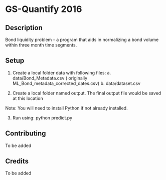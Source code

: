 # GS-Quantify 2016

## Description

Bond liquidity problem - a program that aids in normalizing a bond volume within three month time segments.

## Setup

1. Create a local folder data with following files:
a. data/Bond_Metadata.csv ( originally
ML_Bond_metadata_corrected_dates.csv)
b. data/dataset.csv

2. Create a local folder named output. The final output file would be saved at
this location

Note: You will need to install Python if not already installed.

3. Run using:
python predict.py

## Contributing
To be added

## Credits
To be added

